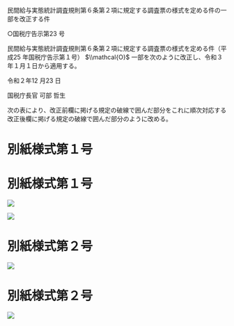 民間給与実態統計調査規則第６条第２項に規定する調査票の様式を定める件の一部を改正する件

○国税庁告示第23 号

民間給与実態統計調査規則第６条第２項に規定する調査票の様式を定める件（平成25 年国税庁告示第１号） $\\mathcal{O}$ 一部を次のように改正し、令和３年１月１日から適用する。

令和２年12 月23 日

国税庁長官 可部 哲生

次の表により、改正前欄に掲げる規定の破線で囲んだ部分をこれに順次対応する改正後欄に掲げる規定の破線で囲んだ部分のように改める。

# 別紙様式第１号

# 別紙様式第１号

![](https://www.nta.go.jp/tmp/3fd2a7d2-3bb5-4cd6-a0e3-aa13b4377c09/images/ff50b880898a703916fcb95920c0eaa88328b76b63a22f4269be3da5d5329b55.jpg)

![](https://www.nta.go.jp/tmp/3fd2a7d2-3bb5-4cd6-a0e3-aa13b4377c09/images/5882140d8cb77915ef12d2e6c469c26dc49dca0919451274ffb4804e9b50679a.jpg)

# 別紙様式第２号

![](https://www.nta.go.jp/tmp/3fd2a7d2-3bb5-4cd6-a0e3-aa13b4377c09/images/c60419f416d2287d1462e6780243ac8944d6025bded33948c477069418b2e078.jpg)

# 別紙様式第２号

![](https://www.nta.go.jp/tmp/3fd2a7d2-3bb5-4cd6-a0e3-aa13b4377c09/images/5684feebae1868f4d65cbf2ff8a7fa28ef31a8987f9a276e3b80f2f638c9b32f.jpg)